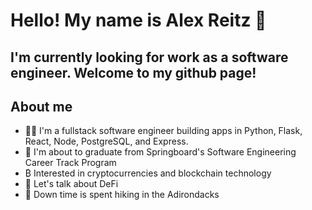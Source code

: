 # Hello! My name is Alex Reitz 👋

## I'm currently looking for work as a software engineer. Welcome to my github page!


## About me 
* 👨‍💻 I'm a fullstack software engineer building apps in Python, Flask, React, Node, PostgreSQL, and Express.
* 🌱 I'm about to graduate from Springboard's Software Engineering Career Track Program
* ₿ Interested in cryptocurrencies and blockchain technology
* 👀 Let's talk about DeFi
* 🥾 Down time is spent hiking in the Adirondacks

  
